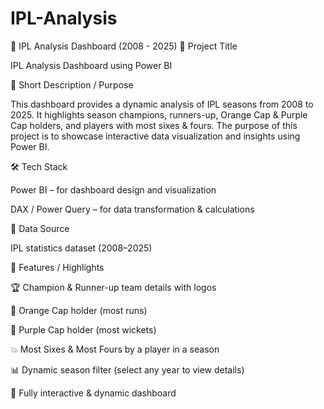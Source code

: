 # IPL-Analysis
🏏 IPL Analysis Dashboard (2008 - 2025)
📌 Project Title

IPL Analysis Dashboard using Power BI

📖 Short Description / Purpose

This dashboard provides a dynamic analysis of IPL seasons from 2008 to 2025.
It highlights season champions, runners-up, Orange Cap & Purple Cap holders, and players with most sixes & fours.
The purpose of this project is to showcase interactive data visualization and insights using Power BI.

🛠 Tech Stack

Power BI – for dashboard design and visualization

DAX / Power Query – for data transformation & calculations

📂 Data Source

IPL statistics dataset (2008–2025)

🌟 Features / Highlights

🏆 Champion & Runner-up team details with logos

🎯 Orange Cap holder (most runs)

🎯 Purple Cap holder (most wickets)

💥 Most Sixes & Most Fours by a player in a season

📊 Dynamic season filter (select any year to view details)

🔄 Fully interactive & dynamic dashboard
